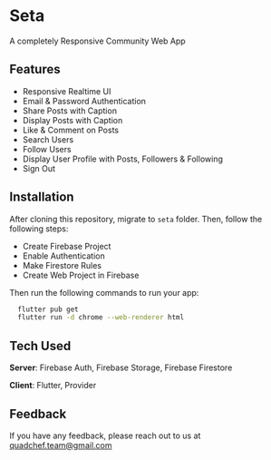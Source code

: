 # Seta

A completely Responsive Community Web App

## Features
- Responsive Realtime UI
- Email & Password Authentication
- Share Posts with Caption
- Display Posts with Caption
- Like & Comment on Posts
- Search Users
- Follow Users
- Display User Profile with Posts, Followers & Following
- Sign Out

## Installation
After cloning this repository, migrate to ```seta``` folder. Then, follow the following steps:
- Create Firebase Project
- Enable Authentication
- Make Firestore Rules
- Create Web Project in Firebase

Then run the following commands to run your app:
```bash
  flutter pub get
  flutter run -d chrome --web-renderer html
```

## Tech Used
**Server**: Firebase Auth, Firebase Storage, Firebase Firestore

**Client**: Flutter, Provider
    
## Feedback

If you have any feedback, please reach out to us at quadchef.team@gmail.com
